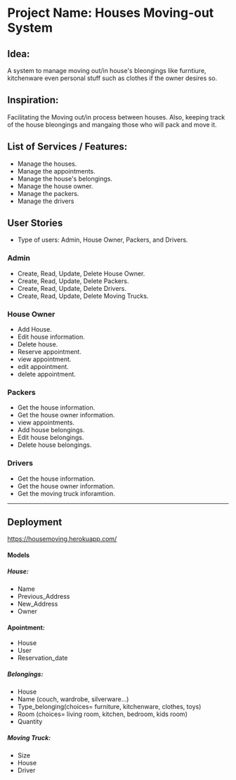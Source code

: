 
# Project Name: Houses Moving-out System

## Idea:
A system to manage moving out/in house's bleongings like furntiure, kitchenware even personal stuff such as clothes if the owner desires so.

## Inspiration:
Facilitating the Moving out/in process between houses. Also, keeping track of the house bleongings and mangaing those who will pack and move it.
 
## List of Services / Features:

- Manage the houses.
- Manage the appointments.
- Manage the house's belongings.
- Manage the house owner.
- Manage the packers.
- Manage the drivers

## User Stories
- Type of users: Admin, House Owner, Packers, and Drivers.

### Admin

- Create, Read, Update, Delete House Owner.
- Create, Read, Update, Delete Packers.
- Create, Read, Update, Delete Drivers.
- Create, Read, Update, Delete Moving Trucks.

### House Owner

- Add House.
- Edit house information.
- Delete house.
- Reserve appointment.
- view appointment.
- edit appointment.
- delete appointment.

### Packers

- Get the house information.
- Get the house owner information.
- view appointments.
- Add house belongings.
- Edit house belongings.
- Delete house belongings.

### Drivers

- Get the house information.
- Get the house owner information.
- Get the moving truck inforamtion.


------------

## Deployment

https://housemoving.herokuapp.com/

#### Models


##### House:
- Name
- Previous_Address
- New_Address
- Owner

#### Apointment:
- House
- User
- Reservation_date

##### Belongings:
- House
- Name (couch, wardrobe, silverware...)
- Type_belonging(choices= furniture, kitchenware, clothes, toys)
- Room (choices= living room, kitchen, bedroom, kids room)
- Quantity

##### Moving Truck:
- Size
- House
- Driver
